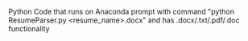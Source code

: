 Python Code that runs on Anaconda prompt with command "python ResumeParser.py <resume_name>.docx" and has .docx/.txt/.pdf/.doc functionality
